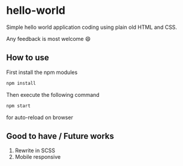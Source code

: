 # hello-world

Simple hello world application coding using plain old HTML and CSS.

Any feedback is most welcome 😄

## How to use

First install the npm modules

```bash
npm install
```

Then execute the following command

```bash
npm start
```

for auto-reload on browser


## Good to have / Future works

1. Rewrite in SCSS
2. Mobile responsive
